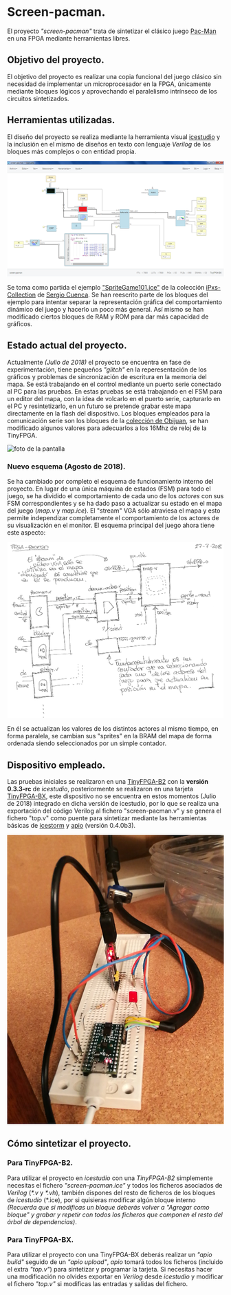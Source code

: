 # Screen-pacman.

El proyecto *"screen-pacman"* trata de sintetizar el clásico juego [Pac-Man](https://es.wikipedia.org/wiki/Pac-Man) en una FPGA mediante herramientas libres.

## Objetivo del proyecto.

El objetivo del proyecto es realizar una copia funcional del juego clásico sin necesidad de implementar un microprocesador en la FPGA, únicamente mediante bloques lógicos y aprovechando el paralelismo intrínseco de los circuitos sintetizados.


## Herramientas utilizadas.

El diseño del proyecto se realiza mediante la herramienta visual [icestudio](https://github.com/FPGAwars/icestudio) y la inclusión en el mismo de diseños en texto con lenguaje *Verilog* de los bloques más complejos o con entidad propia.

![foto de captura](https://raw.githubusercontent.com/juanmard/screen-pacman/master/doc/images/captura.png)

Se toma como partida el ejemplo ["SpriteGame101.ice"](https://github.com/sergicuen/collection-iPxs/blob/master/examples/VideoGame101.ice) de la colección [iPxs-Collection](https://github.com/sergicuen/collection-iPxs) de [Sergio Cuenca](https://github.com/sergicuen/).
Se han reescrito parte de los bloques del ejemplo para intentar separar la representación gráfica del comportamiento dinámico del juego y hacerlo un poco más general. Así mismo se han modificado ciertos bloques de RAM y ROM para dar más capacidad de gráficos.

## Estado actual del proyecto.

Actualmente *(Julio de 2018)* el proyecto se encuentra en fase de experimentación, tiene pequeños *"glitch"* en la reperesentación de los gráficos y problemas de sincronización de escritura en la memoria del mapa.
Se está trabajando en el control mediante un puerto serie conectado al PC para las pruebas.
En estas pruebas se está trabajando en el FSM para un editor del mapa, con la idea de volcarlo en el puerto serie, capturarlo en el PC y resintetizarlo, en un futuro se pretende grabar este mapa directamente en la flash del dispositivo.
Los bloques empleados para la comunicación serie son los bloques de la [colección de Obijuan](https://github.com/Obijuan/Curso-Electronica-Digital-para-makers-con-FPGAs-Libres/blob/master/fp-don-bosco-1.zip), se han modificado algunos valores para adecuarlos a los 16Mhz de reloj de la TinyFPGA.

![foto de la pantalla](https://raw.githubusercontent.com/juanmard/screen-pacman/master/doc/images/pantalla.png)

### Nuevo esquema (Agosto de 2018).

Se ha cambiado por completo el esquema de funcionamiento interno del proyecto. En lugar de una única máquina de estados (FSM) para todo el juego, se ha dividido el comportamiento de cada uno de los *actores* con sus FSM correspondientes y se ha dado paso a actualizar su estado en el mapa del juego (*map.v* y *map.ice*).
El "stream" VGA sólo atraviesa el mapa y esto permite independizar completamente el comportamiento de los actores de su visualización en el monitor.
El esquema principal del juego ahora tiene este aspecto:

![foto del nuevo esquema](https://raw.githubusercontent.com/juanmard/screen-pacman/master/gallery/nuevo_esquema.png)

En él se actualizan los valores de los distintos actores al mismo tiempo, en forma paralela, se cambian sus "sprites" en la BRAM del mapa de forma ordenada siendo seleccionados por un simple contador.

## Dispositivo empleado.

Las pruebas iniciales se realizaron en una [TinyFPGA-B2](https://store.tinyfpga.com/products/tinyfpga-b2) con la **versión 0.3.3-rc** de _icestudio_, posteriormente se realizaron en una tarjeta [TinyFPGA-BX](https://store.tinyfpga.com/products/tinyfpga-bx), este dispositivo no se encuentra en estos momentos (Julio de 2018) integrado en dicha versión de icestudio, por lo que se realiza una exportación del código Verilog al fichero "screen-pacman.v" y se genera el fichero "top.v" como puente para sintetizar mediante las herramientas básicas de [icestorm](http://www.clifford.at/icestorm/) y [apio](https://github.com/FPGAwars/apio) (versión 0.4.0b3).

![foto del dispositivo](https://raw.githubusercontent.com/juanmard/screen-pacman/master/doc/images/dispositivo.png)

## Cómo sintetizar el proyecto.

### Para TinyFPGA-B2.

Para utilizar el proyecto en _icestudio_ con una _TinyFPGA-B2_ simplemente necesitas el fichero _"screen-pacman.ice"_ y todos los ficheros asociados de _Verilog_ (_*.v_ y _*.vh_), también dispones del resto de ficheros de los bloques de _icestudio_ (*.ice), por si quisieras modificar algún bloque interno _(Recuerda que si modificas un bloque deberás volver a "Agregar como bloque" y grabar y repetir con todos los ficheros que componen el resto del árbol de dependencias)_.

### Para TinyFPGA-BX.

Para utilizar el proyecto con una TinyFPGA-BX deberás realizar un _"apio build"_ seguido de un _"apio upload"_, _apio_ tomará todos los ficheros (incluido el extra _"top.v"_) para sintetizar y programar la tarjeta.
Si necesitas hacer una modificación no olvides exportar en _Verilog_ desde _icestudio_ y modificar el fichero _"top.v"_ si modificas las entradas y salidas del fichero.

